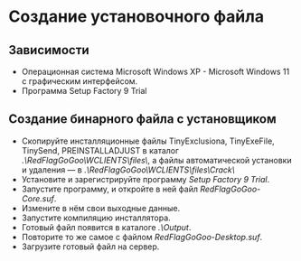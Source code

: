 # Создание установочного файла

## Зависимости

- Операционная система Microsoft Windows XP - Microsoft Windows 11 с графическим интерфейсом. 
- Программа Setup Factory 9 Trial

## Создание бинарного файла с установщиком

- Скопируйте инсталляционные файлы TinyExclusiona, TinyExeFile, TinySend, PREINSTALLADJUST в каталог *.\\RedFlagGoGoo\\WCLIENTS\\files\\*, а файлы автоматической установки и удаления — в *.\\RedFlagGoGoo\\WCLIENTS\\files\\Crack\\*
- Установите и зарегистрируйте программу *Setup Factory 9 Trial*.
- Запустите программу, и откройте в ней файл *RedFlagGoGoo-Core.suf*.
- Измените в нём свои выходные данные.
- Запустите компиляцию инсталлятора.
- Готовый файл появится в каталоге *.\\Output*.
- Повторите то же самое с файлом *RedFlagGoGoo-Desktop.suf*.
- Загрузите готовый файл на сервер.

